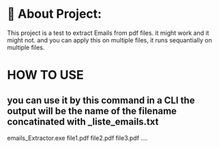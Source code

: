 # 💫 About Project:
This project is a test to extract Emails from pdf files. it might work and it might not. 
and you can apply this on multiple files,
it runs sequantially on multiple files.

# HOW TO USE

you can use it by this command 
in a CLI  the output will be the name of the filename concatinated with _liste_emails.txt
---
emails_Extractor.exe file1.pdf file2.pdf file3.pdf ....
